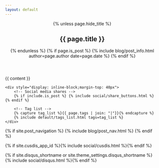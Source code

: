 ```yaml
---
layout: default
---
```


<article {% if page.feature-img %}class="feature-image" {% endif %} style="padding:0;">
    <header id="main" style="background-image: url('{{ page.feature-img | relative_url }}')">
        {% unless page.hide_title %}
        <h1 id="{{ page.title | cgi_escape }}" class="title">{{ page.title }}</h1>
        {% endunless %}
        {% if page.is_post %}
        {% include blog/post_info.html author=page.author date=page.date %}
        {% endif %}
    </header>
    <section class="post-content">{{ content }}</section>

    <div style="display: inline-block;margin-top: 40px">
        <!-- Social media shares -->
        {% if include.is_post %} {% include social/share_buttons.html %} {% endif %}

        <!-- Tag list -->
        {% capture tag_list %}{{ page.tags | join: "|"}}{% endcapture %}
        {% include default/tags_list.html tags=tag_list %}
    </div>

</article>

<!-- Post navigation -->
{% if site.post_navigation %}
{% include blog/post_nav.html %}
{% endif %}

<!-- Cusdis -->
{% if site.cusdis_app_id %}{% include social/cusdis.html %}{% endif %}

<!-- Disqus -->
{% if site.disqus_shortname or site.theme_settings.disqus_shortname %}
{% include social/disqus.html %}{% endif %}
